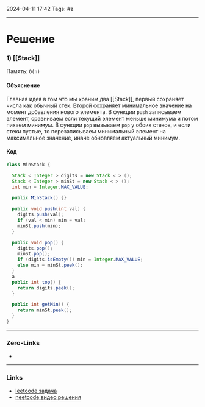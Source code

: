 2024-04-11 17:42
Tags: #z

___
# Решение
### 1) [[Stack]]
Память: `O(n)`
#### Объяснение
Главная идея в том что мы храним два [[Stack]], первый сохраняет числа как обычный стек. Второй сохраняет минимальное значение на момент добавления нового элемента.
В функции `push` записываем элемент, сравниваем если текущий элемент меньше минимума и потом пихаем минимум.
В функции `pop` вызываем `pop` у обоих стеков, и если стеки пустые, то перезаписываем минимальный элемент на максимальное значение, иначе обновляем актуальный минимум.
#### Код
```java
class MinStack {

  Stack < Integer > digits = new Stack < > ();
  Stack < Integer > minSt = new Stack < > ();
  int min = Integer.MAX_VALUE;

  public MinStack() {}

  public void push(int val) {
    digits.push(val);
    if (val < min) min = val;
    minSt.push(min);
  }

  public void pop() {
    digits.pop();
    minSt.pop();
    if (digits.isEmpty()) min = Integer.MAX_VALUE;
    else min = minSt.peek();
  }
  a
  public int top() {
    return digits.peek();
  }

  public int getMin() {
    return minSt.peek();
  }
}
```

___
### Zero-Links
- 

___
### Links
- [leetcode задача](https://leetcode.com/problems/min-stack/description/)
- [neetcode видео решения](https://youtu.be/qkLl7nAwDPo)
